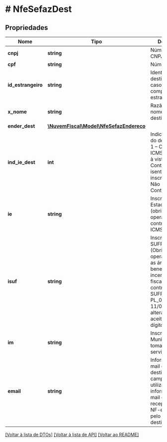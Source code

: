 # # NfeSefazDest

## Propriedades

Nome | Tipo | Descrição | Comentários
------------ | ------------- | ------------- | -------------
**cnpj** | **string** | Número do CNPJ. | [optional]
**cpf** | **string** | Número do CPF. | [optional]
**id_estrangeiro** | **string** | Identificador do destinatário, em caso de comprador estrangeiro. | [optional]
**x_nome** | **string** | Razão Social ou nome do destinatário. | [optional]
**ender_dest** | [**\NuvemFiscal\Model\NfeSefazEndereco**](NfeSefazEndereco.md) |  | [optional]
**ind_ie_dest** | **int** | Indicador da IE do destinatário:  1 – Contribuinte ICMSpagamento à vista;  2 – Contribuinte isento de inscrição;  9 – Não Contribuinte. |
**ie** | **string** | Inscrição Estadual (obrigatório nas operações com contribuintes do ICMS). | [optional]
**isuf** | **string** | Inscrição na SUFRAMA (Obrigatório nas operações com as áreas com benefícios de incentivos fiscais sob controle da SUFRAMA) PL_005d - 11/08/09 - alterado para aceitar 8 ou 9 dígitos. | [optional]
**im** | **string** | Inscrição Municipal do tomador do serviço. | [optional]
**email** | **string** | Informar o e-mail do destinatário. O campo pode ser utilizado para informar o e-mail  de recepção da NF-e indicada pelo destinatário. | [optional]

[[Voltar à lista de DTOs]](../../README.md#models) [[Voltar à lista de API]](../../README.md#endpoints) [[Voltar ao README]](../../README.md)
